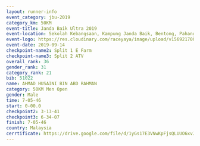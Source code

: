 ```yaml
---
layout: runner-info 
event_category: jbu-2019 
category_km: 50KM 
event-title: Janda Baik Ultra 2019
event-location: Sekolah Kebangsaan, Kampung Janda Baik, Bentong, Pahang, Malaysia 
event-logo: https://res.cloudinary.com/raceyaya/image/upload/v1569217009/logo/janda-baik_vch1pc.jpg 
event-date: 2019-09-14 
checkpoint-name2: Split 1 E Farm 
checkpoint-name3: Split 2 ATV 
overall_rank: 36
gender_rank: 31
category_rank: 21
bib: 51022
name: AHMAD HUSAINI BIN ABD RAHMAN
category: 50KM Men Open
gender: Male
time: 7-05-46
start: 0-00.0
checkpoint2: 3-13-41
checkpoint3: 6-34-07
finish: 7-05-46
country: Malaysia
cerrtificate: https://drive.google.com/file/d/1yGs17E3VNwKpFjsQLUUO6xvJl0xzXnnx/view?usp=sharing
---
```


